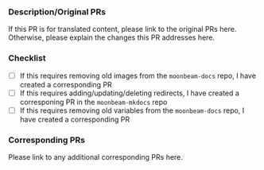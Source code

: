 ### Description/Original PRs

If this PR is for translated content, please link to the original PRs here. Otherwise, please explain the changes this PR addresses here.

### Checklist

- [ ] If this requires removing old images from the `moonbeam-docs` repo, I have created a corresponding PR
- [ ] If this requires adding/updating/deleting redirects, I have created a corresponing PR in the `moonbeam-mkdocs` repo
- [ ] If this requires removing old variables from the `moonbeam-docs` repo, I have created a corresponding PR

### Corresponding PRs

Please link to any additional corresponding PRs here.

